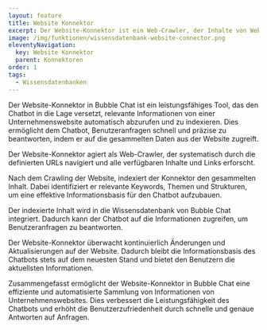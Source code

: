 ```yaml
---
layout: feature
title: Website Konnektor
excerpt: Der Website-Konnektor ist ein Web-Crawler, der Inhalte von Websites abruft. Er durchsucht eigenständig alle Links, die mit der von Ihnen definierten URL übereinstimmen, und liest den Inhalt der einzelnen Artikel aus.
image: /img/funktionen/wissensdatenbank-website-connector.png
eleventyNavigation:
  key: Website Konnektor
  parent: Konnektoren
order: 1
tags:
  - Wissensdatenbanken
---
```


Der Website-Konnektor in Bubble Chat ist ein leistungsfähiges Tool, das den Chatbot in die Lage versetzt, relevante Informationen von einer Unternehmenswebsite automatisch abzurufen und zu indexieren. Dies ermöglicht dem Chatbot, Benutzeranfragen schnell und präzise zu beantworten, indem er auf die gesammelten Daten aus der Website zugreift.

Der Website-Konnektor agiert als Web-Crawler, der systematisch durch die definierten URLs navigiert und alle verfügbaren Inhalte und Links erforscht.

Nach dem Crawling der Website, indexiert der Konnektor den gesammelten Inhalt. Dabei identifiziert er relevante Keywords, Themen und Strukturen, um eine effektive Informationsbasis für den Chatbot aufzubauen.

Der indexierte Inhalt wird in die Wissensdatenbank von Bubble Chat integriert. Dadurch kann der Chatbot auf die Informationen zugreifen, um Benutzeranfragen zu beantworten.

Der Website-Konnektor überwacht kontinuierlich Änderungen und Aktualisierungen auf der Website. Dadurch bleibt die Informationsbasis des Chatbots stets auf dem neuesten Stand und bietet den Benutzern die aktuellsten Informationen.

Zusammengefasst ermöglicht der Website-Konnektor in Bubble Chat eine effiziente und automatisierte Sammlung von Informationen von Unternehmenswebsites. Dies verbessert die Leistungsfähigkeit des Chatbots und erhöht die Benutzerzufriedenheit durch schnelle und genaue Antworten auf Anfragen.
